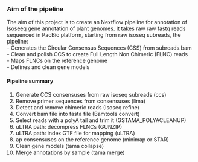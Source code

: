 <h3>Aim of the pipeline</h3>

The aim of this project is to create an Nextflow pipeline for annotation of Isoseeq gene annotation of plant genomes. It takes raw raw fastq reads sequenced in PacBio platform, starting from raw isoseq subreads, the pipeline:<br/>
    - Generates the Circular Consensus Sequences (CSS) from subreads.bam<br/>
    - Clean and polish CCS to create Full Length Non Chimeric (FLNC) reads<br/>
    - Maps FLNCs on the reference genome<br/>
    - Defines and clean gene models<br/>

<h4>Pipeline summary</h4>

  1) Generate CCS consensuses from raw isoseq subreads (ccs)<br/>
  2) Remove primer sequences from consensuses (lima)<br/>
  3) Detect and remove chimeric reads (Isoseq refine)<br/>
  4) Convert bam file into fasta file (Bamtools convert)<br/>
  5) Select reads with a polyA tail and trim it (GSTAMA_POLYACLEANUP)<br/>
  6) uLTRA path: decompress FLNCs (GUNZIP)<br/>
  7) uLTRA path: index GTF file for mapping (uLTRA)<br/>
  8) ap consensuses on the reference genome (minimap or STAR)<br/>
  9) Clean gene models (tama collapse)<br/>
  10) Merge annotations by sample (tama merge)<br/>
